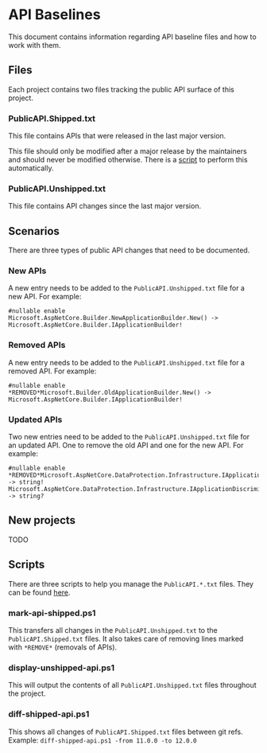 # API Baselines

This document contains information regarding API baseline files and how to work with them.

## Files

Each project contains two files tracking the public API surface of this project.

### PublicAPI.Shipped.txt

This file contains APIs that were released in the last major version.

This file should only be modified after a major release by the maintainers and should never be modified otherwise. There is a [script](#scripts) to perform this automatically.

### PublicAPI.Unshipped.txt

This file contains API changes since the last major version.

## Scenarios

There are three types of public API changes that need to be documented.

### New APIs

A new entry needs to be added to the `PublicAPI.Unshipped.txt` file for a new API. For example:

```
#nullable enable
Microsoft.AspNetCore.Builder.NewApplicationBuilder.New() -> Microsoft.AspNetCore.Builder.IApplicationBuilder!
```

### Removed APIs

A new entry needs to be added to the `PublicAPI.Unshipped.txt` file for a removed API. For example:

```
#nullable enable
*REMOVED*Microsoft.Builder.OldApplicationBuilder.New() -> Microsoft.AspNetCore.Builder.IApplicationBuilder!
```

### Updated APIs

Two new entries need to be added to the `PublicAPI.Unshipped.txt` file for an updated API. One to remove the old API and one for the new API. For example:

```
#nullable enable
*REMOVED*Microsoft.AspNetCore.DataProtection.Infrastructure.IApplicationDiscriminator.Discriminator.get -> string!
Microsoft.AspNetCore.DataProtection.Infrastructure.IApplicationDiscriminator.Discriminator.get -> string?
```

## New projects

TODO

## Scripts

There are three scripts to help you manage the `PublicAPI.*.txt` files. They can be found [here](./scripts).

### mark-api-shipped.ps1

This transfers all changes in the `PublicAPI.Unshipped.txt` to the `PublicAPI.Shipped.txt` files. It also takes care of removing lines marked with `*REMOVE*` (removals of APIs).

### display-unshipped-api.ps1

This will output the contents of all `PublicAPI.Unshipped.txt` files throughout the project.

### diff-shipped-api.ps1

This shows all changes of `PublicAPI.Shipped.txt` files between git refs. Example: `diff-shipped-api.ps1 -from 11.0.0 -to 12.0.0`
